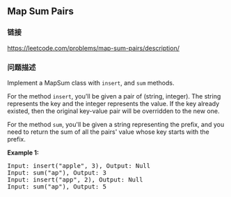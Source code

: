 ## Map Sum Pairs  
### 链接  
https://leetcode.com/problems/map-sum-pairs/description/  
### 问题描述

Implement a MapSum class with `insert`, and `sum` methods.



For the method `insert`, you'll be given a pair of (string, integer). The string represents the key and the integer represents the value. If the key already existed, then the original key-value pair will be overridden to the new one.



For the method `sum`, you'll be given a string representing the prefix, and you need to return the sum of all the pairs' value whose key starts with the prefix.


**Example 1:**<br />
<pre>
Input: insert("apple", 3), Output: Null
Input: sum("ap"), Output: 3
Input: insert("app", 2), Output: Null
Input: sum("ap"), Output: 5
</pre>

